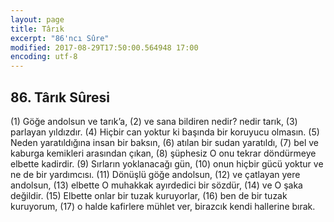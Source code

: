 ```yaml
---
layout: page
title: Târık
excerpt: "86'ncı Sûre"
modified: 2017-08-29T17:50:00.564948 17:00
encoding: utf-8
---
```


## 86. Târık Sûresi

(1) Göğe andolsun ve tarık’a,
(2) ve sana bildiren nedir? nedir tarık,
(3) parlayan yıldızdır.
(4) Hiçbir can yoktur ki başında bir koruyucu olmasın.
(5) Neden yaratıldığına insan bir baksın,
(6) atılan bir sudan yaratıldı,
(7) bel ve kaburga kemikleri arasından çıkan,
(8) şüphesiz O onu tekrar döndürmeye elbette kadirdir.
(9) Sırların yoklanacağı gün,
(10) onun hiçbir gücü yoktur ve ne de bir yardımcısı.
(11) Dönüşlü göğe andolsun,
(12) ve çatlayan yere andolsun, 
(13) elbette O muhakkak ayırdedici bir sözdür,
(14) ve O şaka değildir.
(15) Elbette onlar bir tuzak kuruyorlar,
(16) ben de bir tuzak kuruyorum, 
(17) o halde kafirlere mühlet ver, birazcık kendi hallerine bırak. 
